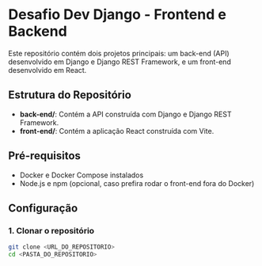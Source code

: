 # Desafio Dev Django - Frontend e Backend

Este repositório contém dois projetos principais: um back-end (API) desenvolvido em Django e Django REST Framework, e um front-end desenvolvido em React.

## Estrutura do Repositório

- **back-end/**: Contém a API construída com Django e Django REST Framework.
- **front-end/**: Contém a aplicação React construída com Vite.

## Pré-requisitos

- Docker e Docker Compose instalados
- Node.js e npm (opcional, caso prefira rodar o front-end fora do Docker)

## Configuração

### 1. Clonar o repositório

```bash
git clone <URL_DO_REPOSITORIO>
cd <PASTA_DO_REPOSITORIO>
